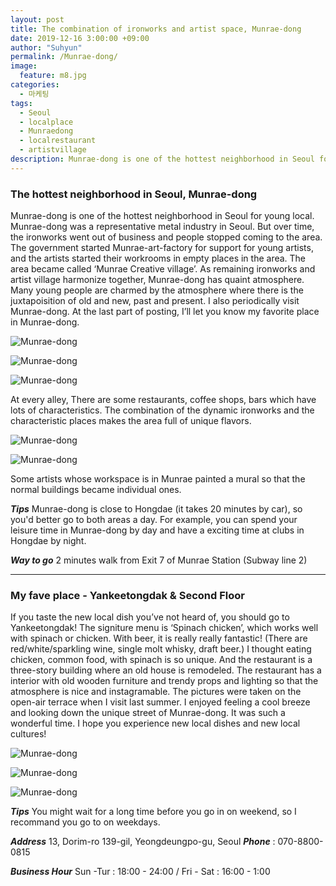 ```yaml
---
layout: post
title: The combination of ironworks and artist space, Munrae-dong
date: 2019-12-16 3:00:00 +09:00
author: "Suhyun"
permalink: /Munrae-dong/
image:
  feature: m8.jpg
categories:
  - 마케팅
tags:
  - Seoul
  - localplace
  - Munraedong
  - localrestaurant
  - artistvillage
description: Munrae-dong is one of the hottest neighborhood in Seoul for young local. Munrae-dong was a representative metal industry in Seoul. But over time, the ironworks went out of business and people stopped coming to the area.
---
```


### The hottest neighborhood in Seoul, Munrae-dong

Munrae-dong is one of the hottest neighborhood in Seoul for young local. Munrae-dong was a representative metal industry in Seoul. But over time, the ironworks went out of business and people stopped coming to the area. The government started Munrae-art-factory for support for young artists, and the artists started their workrooms in empty places in the area. The area became called ‘Munrae Creative village’. As remaining ironworks and artist village harmonize together, Munrae-dong has quaint atmosphere. Many young people are charmed by the atmosphere where there is the juxtapoisition of old and new, past and present. I also periodically visit Munrae-dong. At the last part of posting, I’ll let you know my favorite place in Munrae-dong.

![Munrae-dong](/img1/02/m11.jpg)

![Munrae-dong](/img1/02/m12.jpg)

![Munrae-dong](/img1/02/m7.jpg)

At every alley, There are some restaurants, coffee shops, bars which have lots of characteristics. The combination of the dynamic ironworks and the characteristic places makes the area full of unique flavors. 

![Munrae-dong](/img1/02/m6.jpg)

![Munrae-dong](/img1/02/m5.jpg)

Some artists whose workspace is in Munrae painted a mural so that the normal buildings became individual ones.

***Tips***  Munrae-dong is close to Hongdae (it takes 20 minutes by car), so you'd better go to both areas a day. For example, you can spend your leisure time in Munrae-dong by day and have a exciting time at clubs in Hongdae by night.

***Way to go*** 2 minutes walk from Exit 7 of Munrae Station (Subway line 2)





<hr> 



### My fave place - Yankeetongdak & Second Floor


 If you taste the new local dish you’ve not heard of, you should go to Yankeetongdak!  The signiture menu is ‘Spinach chicken’, which works well with spinach or chicken. With beer, it is really really fantastic! (There are red/white/sparkling wine, single molt whisky, draft beer.) I thought eating chicken, common food, with spinach is so unique. And the restaurant is a three-story building where an old house is remodeled. The restaurant has a interior with old wooden furniture and trendy props and lighting so that the atmosphere is nice and instagramable. The pictures were taken on the open-air terrace when I visit last summer. I enjoyed feeling a cool breeze and looking down the unique street of Munrae-dong. It was such a wonderful time. I hope you experience new local dishes and new local cultures!

![Munrae-dong](/img1/02/m1.jpg)

![Munrae-dong](/img1/02/m2.jpg)

![Munrae-dong](/img1/02/m14.jpg)

***Tips***   You might wait for a long time before you go in on weekend, so I recommand you go to on weekdays.

***Address*** 13, Dorim-ro 139-gil, Yeongdeungpo-gu, Seoul  ***Phone*** : 070-8800-0815

***Business Hour*** Sun -Tur : 18:00 - 24:00 / Fri - Sat : 16:00 - 1:00